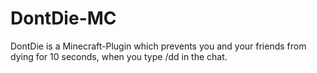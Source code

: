 # DontDie-MC

DontDie is a Minecraft-Plugin which prevents you and your friends from dying for 10 seconds, when you type /dd in the chat.
